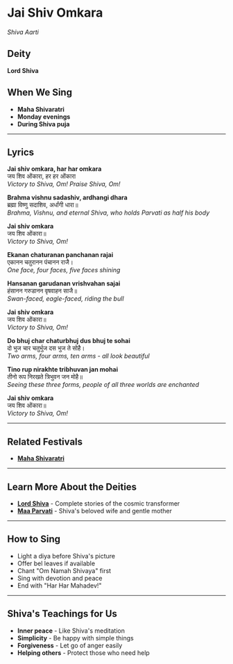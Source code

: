 # Jai Shiv Omkara
*Shiva Aarti*

## Deity
**Lord Shiva**

## When We Sing
- **Maha Shivaratri**
- **Monday evenings**
- **During Shiva puja**

---

## Lyrics

**Jai shiv omkara, har har omkara**  
जय शिव ओंकारा, हर हर ओंकारा  
*Victory to Shiva, Om! Praise Shiva, Om!*

**Brahma vishnu sadashiv, ardhangi dhara**  
ब्रह्मा विष्णु सदाशिव, अर्धांगी धारा॥  
*Brahma, Vishnu, and eternal Shiva, who holds Parvati as half his body*

**Jai shiv omkara**  
जय शिव ओंकारा॥  
*Victory to Shiva, Om!*

**Ekanan chaturanan panchanan rajai**  
एकानन चतुरानन पंचानन राजै।  
*One face, four faces, five faces shining*

**Hansanan garudanan vrishvahan sajai**  
हंसानन गरुडानन वृषवाहन साजै॥  
*Swan-faced, eagle-faced, riding the bull*

**Jai shiv omkara**  
जय शिव ओंकारा॥  
*Victory to Shiva, Om!*

**Do bhuj char chaturbhuj dus bhuj te sohai**  
दो भुज चार चतुर्भुज दस भुज ते सोहै।  
*Two arms, four arms, ten arms - all look beautiful*

**Tino rup nirakhte tribhuvan jan mohai**  
तीनो रूप निरखते त्रिभुवन जन मोहै॥  
*Seeing these three forms, people of all three worlds are enchanted*

**Jai shiv omkara**  
जय शिव ओंकारा॥  
*Victory to Shiva, Om!*

---

## Related Festivals

- **[Maha Shivaratri](../section1-festivals/03-maha-shivaratri.md)**

---

## Learn More About the Deities

- **[Lord Shiva](../section3-deities/01-lord-shiva.md)** - Complete stories of the cosmic transformer
- **[Maa Parvati](../section3-deities/08-maa-parvati.md)** - Shiva's beloved wife and gentle mother

---

## How to Sing
- Light a diya before Shiva's picture
- Offer bel leaves if available
- Chant "Om Namah Shivaya" first
- Sing with devotion and peace
- End with "Har Har Mahadev!"

---

## Shiva's Teachings for Us
- **Inner peace** - Like Shiva's meditation
- **Simplicity** - Be happy with simple things
- **Forgiveness** - Let go of anger easily
- **Helping others** - Protect those who need help